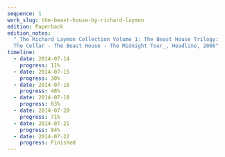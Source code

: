 ```yaml
---
sequence: 1
work_slug: the-beast-house-by-richard-laymon
edition: Paperback
edition_notes:
  "_The Richard Laymon Collection Volume 1: The Beast House Trilogy:
  The Cellar - The Beast House - The Midnight Tour_, Headline, 2006"
timeline:
  - date: 2014-07-14
    progress: 11%
  - date: 2014-07-15
    progress: 30%
  - date: 2014-07-16
    progress: 48%
  - date: 2014-07-18
    progress: 63%
  - date: 2014-07-20
    progress: 71%
  - date: 2014-07-21
    progress: 84%
  - date: 2014-07-22
    progress: Finished
---
```

